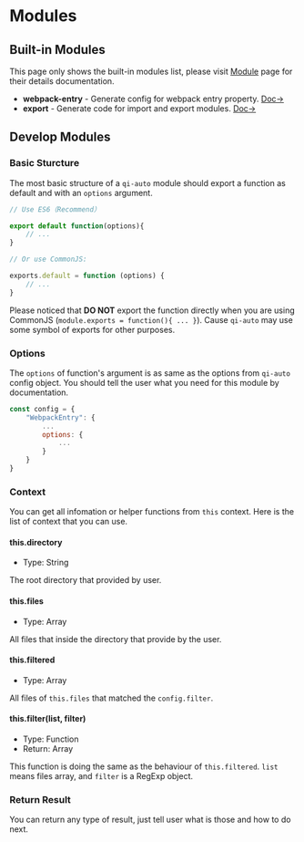 # Modules

## Built-in Modules

This page only shows the built-in modules list, please visit [Module](../modules) page for their details documentation.

* **webpack-entry** - Generate config for webpack entry property. [Doc→](../modules/webpack-entry.md)
* **export** - Generate code for import and export modules. [Doc→](../modules/export.md)

## Develop Modules

### Basic Sturcture

The most basic structure of a `qi-auto` module should export a function as default and with an `options` argument.

```javascript
// Use ES6（Recommend）

export default function(options){
    // ...
}

// Or use CommonJS:

exports.default = function (options) {
    // ...
}
```

Please noticed that **DO NOT** export the function directly when you are using CommonJS (`module.exports = function(){ ... }`). Cause `qi-auto` may use some symbol of exports for other purposes.

### Options

The `options` of function's argument is as same as the options from `qi-auto` config object. You should tell the user what you need for this module by documentation.

```javascript
const config = {
    "WebpackEntry": {
        ...
        options: {
            ...
        }
    }
}
```

### Context

You can get all infomation or helper functions from `this` context. Here is the list of context that you can use.

#### this.directory

* Type: String

The root directory that provided by user.

#### this.files

* Type: Array

All files that inside the directory that provide by the user.

#### this.filtered

* Type: Array

All files of `this.files` that matched the `config.filter`.

#### this.filter(list, filter)

* Type: Function
* Return: Array

This function is doing the same as the behaviour of `this.filtered`. `list` means files array, and `filter` is a RegExp object.

### Return Result

You can return any type of result, just tell user what is those and how to do next.